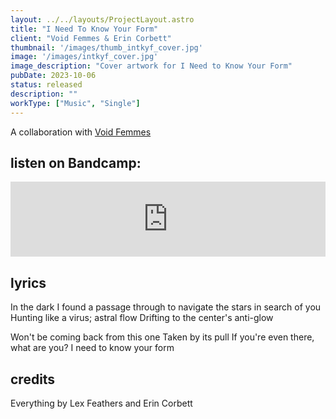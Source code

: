```yaml
---
layout: ../../layouts/ProjectLayout.astro
title: "I Need To Know Your Form"
client: "Void Femmes & Erin Corbett"
thumbnail: '/images/thumb_intkyf_cover.jpg'
image: '/images/intkyf_cover.jpg'
image_description: "Cover artwork for I Need to Know Your Form"
pubDate: 2023-10-06
status: released
description: ""
workType: ["Music", "Single"]
---
```


A collaboration with [Void Femmes](https://voidfemmes.bandcamp.com)

## listen on Bandcamp:

<iframe style="border: 0; width: 100%; height: 120px;" src="https://bandcamp.com/EmbeddedPlayer/track=893151644/size=large/bgcol=333333/linkcol=e99708/tracklist=false/artwork=small/transparent=true/" seamless><a href="https://erincorbett.bandcamp.com/track/i-need-to-know-your-form">I Need To Know Your Form by Void Femmes &amp; Erin Corbett</a></iframe>

## lyrics

In the dark I found a passage through
to navigate the stars in search of you
Hunting like a virus; astral flow
Drifting to the center's anti-glow

Won't be coming back from this one
Taken by its pull
If you're even there, what are you?
I need to know your form

## credits

Everything by Lex Feathers and Erin Corbett 
